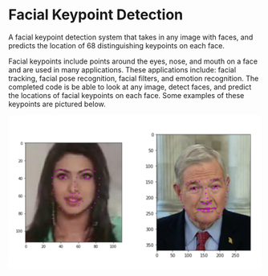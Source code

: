 # Facial Keypoint Detection
A facial keypoint detection system that takes in any image with faces, and predicts the location of 68 distinguishing keypoints on each face.

Facial keypoints include points around the eyes, nose, and mouth on a face and are used in many applications. These applications include: facial tracking, facial pose recognition, facial filters, and emotion recognition. The completed code is be able to look at any image, detect faces, and predict the locations of facial keypoints on each face. Some examples of these keypoints are pictured below.

![Facial keypoints displayed on two images, each of which contains a single face.](images/keypoints_sample.png)